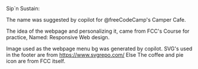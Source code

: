 Sip`n Sustain:

The name was suggested by copilot for @freeCodeCamp's Camper Cafe.

The idea of the webpage and personalizing it, came from FCC's Course for practice, Named: Responsive Web design.

Image used as the webpage menu bg was generated by copilot.
SVG's used in the footer are from https://www.svgrepo.com/
Else The coffee and pie icon are from FCC itself.
